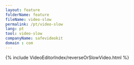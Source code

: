 ```yaml
---
layout: feature
folderName: feature
fileName: video-slow
permalink: /pt/video-slow
lang: pt
tool: video-slow
companyName: safevideokit
domain : com
---
```


{% include VideoEditorIndex/reverseOrSlowVideo.html %}

   